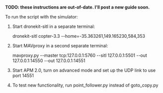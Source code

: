 **TODO: these instructions are out-of-date. I'll post a new guide soon.**

To run the script with the simulator:

1. Start dronekit-sitl in a separate terminal:

    dronekit-sitl copter-3.3 --home=-35.363261,149.165230,584,353

2. Start MAVproxy in a second separate terminal:
    
    mavproxy.py --master tcp:127.0.0.1:5760 --sitl 127.0.0.1:5501 --out 127.0.0.1:14550 --out 127.0.0.1:14551

3. Start APM 2.0, turn on advanced mode and set up the UDP link to use port 14551

4. To test new functionality, run point_follower.py instead of goto_copy.py
